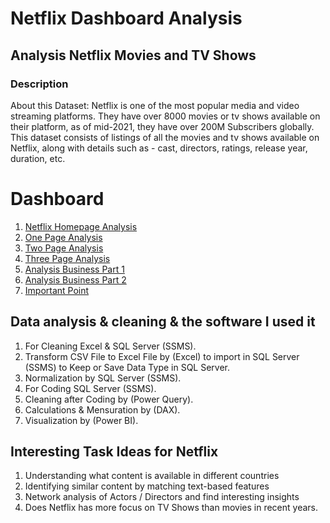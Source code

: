 # Netflix Dashboard Analysis 
## Analysis Netflix Movies and TV Shows 
### Description 
About this Dataset: Netflix is one of the most popular media and video streaming platforms. They have over 8000 movies or tv shows available on their platform, as of mid-2021, they have over 200M Subscribers globally. This dataset consists of listings of all the movies and tv shows available on Netflix, along with details such as - cast, directors, ratings, release year, duration, etc.
# Dashboard
1. <a href="https://github.com/MohamedNasr55/Netflix_Dashboard/blob/main/Dashboard Images/Homepage Analysis.png"> Netflix Homepage Analysis <a>
2. <a href="https://github.com/MohamedNasr55/Netflix_Dashboard/blob/main/Dashboard Images/One Page Analysis.png"> One Page Analysis <a>
3. <a href="https://github.com/MohamedNasr55/Netflix_Dashboard/blob/main/Dashboard Images/Two Page Analysis.png"> Two Page Analysis <a>
4. <a href="https://github.com/MohamedNasr55/Netflix_Dashboard/blob/main/Dashboard Images/Three Page Analysis.png"> Three Page Analysis <a>
5. <a href="https://github.com/MohamedNasr55/Netflix_Dashboard/blob/main/Dashboard Images/Analysis Business Part 1.png"> Analysis Business Part 1 <a>
6. <a href="https://github.com/MohamedNasr55/Netflix_Dashboard/blob/main/Dashboard Images/Analysis Business Part 2.png"> Analysis Business Part 2 <a>
7. <a href="https://github.com/MohamedNasr55/Netflix_Dashboard/blob/main/Dashboard Images/Important Point.png"> Important Point <a>





 ## Data analysis & cleaning & the software I used it
  1.	For Cleaning Excel & SQL Server (SSMS).
  2.	Transform CSV File to Excel File by (Excel) to import in SQL Server (SSMS) to Keep or Save Data Type in SQL Server.
  3.	Normalization by SQL Server (SSMS).
  4.	For Coding SQL Server (SSMS).
  5.	Cleaning after Coding by (Power Query).
  6.	Calculations & Mensuration by (DAX).
  7.	Visualization by (Power BI).

## Interesting Task Ideas for Netflix 
1.	Understanding what content is available in different countries
2.	Identifying similar content by matching text-based features
3.	Network analysis of Actors / Directors and find interesting insights
4.	Does Netflix has more focus on TV Shows than movies in recent years.


